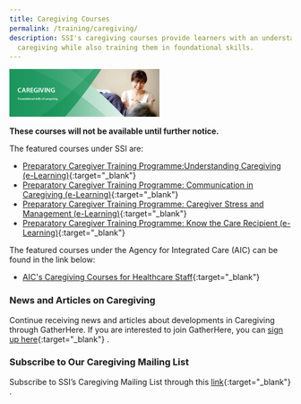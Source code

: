 ```yaml
---
title: Caregiving Courses
permalink: /training/caregiving/
description: SSI's caregiving courses provide learners with an understanding of
  caregiving while also training them in foundational skills.
---
```

![Social Service Institute (SSI) Singapore - Caregiver Training Courses](/images/training/caregiving_SSI_header-banner-757-x-239px9.jpg) 

**These courses will not be available until further notice.**

The featured courses under SSI are:   

-   [Preparatory Caregiver Training Programme:Understanding Caregiving   (e-Learning)](https://iltms.ssi.gov.sg/registration/#/Course?coursecode=SELC417){:target="_blank"}
-   [Preparatory Caregiver Training Programme: Communication in Caregiving (e-Learning)](https://iltms.ssi.gov.sg/registration/#/Course?coursecode=SELC419){:target="_blank"}
-   [Preparatory Caregiver Training Programme: Caregiver Stress and Management (e-Learning)](https://iltms.ssi.gov.sg/registration/#/Course?coursecode=SELC420){:target="_blank"}
-   [Preparatory Caregiver Training Programme: Know the Care Recipient (e-Learning)](https://iltms.ssi.gov.sg/registration/#/Course?coursecode=SELC418){:target="_blank"}

The featured courses under the Agency for Integrated Care (AIC) can be found in the link below:

-   [AIC's Caregiving Courses for Healthcare Staff](https://www.aic.sg/caregiving/caregiver-training-course){:target="_blank"}   

### News and Articles on Caregiving   

Continue receiving news and articles about developments in Caregiving through GatherHere. If you are interested to join GatherHere, you can [sign up here](https://go.gov.sg/gh-signup){:target="_blank"} .

### Subscribe to Our Caregiving Mailing List   

Subscribe to SSI’s Caregiving Mailing List through this [link](https://form.gov.sg/#!/62062a0f8cb95c001235e55d){:target="_blank"} .